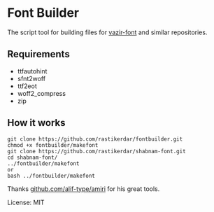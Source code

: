 # Font Builder
The script tool for building files for [vazir-font](https://github.com/rastikerdar/vazir-font) and similar repositories.

## Requirements
- ttfautohint
- sfnt2woff
- ttf2eot
- woff2_compress
- zip

## How it works
``` 
git clone https://github.com/rastikerdar/fontbuilder.git
chmod +x fontbuilder/makefont
git clone https://github.com/rastikerdar/shabnam-font.git
cd shabnam-font/
../fontbuilder/makefont
or 
bash ../fontbuilder/makefont
```

Thanks [github.com/alif-type/amiri](https://github.com/alif-type/amiri) for his great tools.

License: MIT
